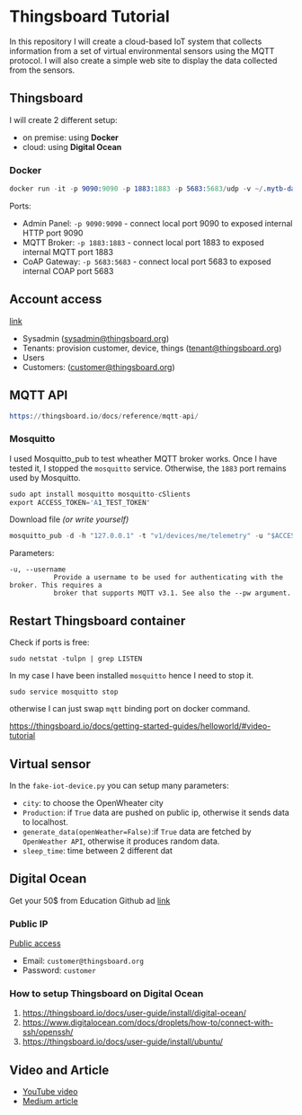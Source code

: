 # Thingsboard Tutorial
In this repository I will create a cloud-based IoT system that collects information from a set of virtual environmental sensors using the MQTT protocol. I will also create a simple web site to display the data collected from the sensors.

## Thingsboard
I will create 2 different setup:
- on premise: using **Docker**
- cloud: using **Digital Ocean**

### Docker
```s
docker run -it -p 9090:9090 -p 1883:1883 -p 5683:5683/udp -v ~/.mytb-data:/data -v ~/.mytb-logs:/var/log/thingsboard --name mytb --restart always thingsboard/tb-postgres
```

Ports:
- Admin Panel: `-p 9090:9090` - connect local port 9090 to exposed internal HTTP port 9090
- MQTT Broker: `-p 1883:1883` - connect local port 1883 to exposed internal MQTT port 1883
- CoAP Gateway: `-p 5683:5683` - connect local port 5683 to exposed internal COAP port 5683

## Account access
[link](https://thingsboard.io/docs/samples/demo-account/)

- Sysadmin (sysadmin@thingsboard.org)
- Tenants: provision customer, device, things (tenant@thingsboard.org)
- Users
- Customers: (customer@thingsboard.org)

## MQTT API

```s
https://thingsboard.io/docs/reference/mqtt-api/
```

### Mosquitto
I used Mosquitto_pub to test wheather MQTT broker works. Once I have tested it, I stopped the `mosquitto` service. Otherwise, the `1883` port remains used by Mosquitto. 

```s
sudo apt install mosquitto mosquitto-cSlients
export ACCESS_TOKEN='A1_TEST_TOKEN'
```
Download file *(or write yourself)*
```s
mosquitto_pub -d -h "127.0.0.1" -t "v1/devices/me/telemetry" -u "$ACCESS_TOKEN" -f "telemetry-data-as-object.json"
```

Parameters:
```
-u, --username
           Provide a username to be used for authenticating with the broker. This requires a
           broker that supports MQTT v3.1. See also the --pw argument.
```


## Restart Thingsboard container
Check if ports is free:
```
sudo netstat -tulpn | grep LISTEN
```
In my case I have been installed `mosquitto` hence I need to stop it.
```
sudo service mosquitto stop
```
otherwise I can just swap `mqtt` binding port on docker command.

https://thingsboard.io/docs/getting-started-guides/helloworld/#video-tutorial

## Virtual sensor
In the `fake-iot-device.py` you can setup many parameters:
- `city`: to choose the OpenWheater city
- `Production`: if `True` data are pushed on public ip, otherwise it sends data to localhost.
- `generate_data(openWeather=False)`:if `True` data are fetched by `OpenWeather API`, otherwise it produces 
random data.
- `sleep_time`: time between 2 different dat
## Digital Ocean
Get your 50$ from Education Github ad [link](https://education.github.com/pack/offers#digitalocean)

### Public IP
[Public access](http://64.227.26.128:8080)
- Email: `customer@thingsboard.org`
- Password: `customer`

### How to setup Thingsboard on Digital Ocean
1. https://thingsboard.io/docs/user-guide/install/digital-ocean/
2. https://www.digitalocean.com/docs/droplets/how-to/connect-with-ssh/openssh/
3. https://thingsboard.io/docs/user-guide/install/ubuntu/

## Video and Article

- [YouTube video](https://medium.com/@colasante.francesco/how-to-setup-an-iot-system-using-thingsboard-b705c9189e37)
- [Medium article](https://medium.com/@colasante.francesco/how-to-setup-an-iot-system-using-thingsboard-b705c9189e37)